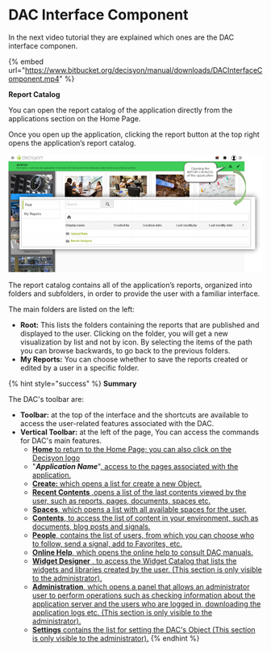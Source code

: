 # DAC Interface Component

In the next video tutorial they are explained which ones are the DAC interface componen.

{% embed url="https://www.bitbucket.org/decisyon/manual/downloads/DACInterfaceComponent.mp4" %}

**Report Catalog** 

You can open the report catalog of the application directly from the applications section on the Home Page. 

Once you open up the application, clicking the report button at the top right opens the application’s report catalog.



![](../.gitbook/assets/image%20%283%29.png)

The report catalog contains all of the application’s reports, organized into folders and subfolders, in order to provide the user with a familiar interface.

The main folders are listed on the left:

* **Root:** This lists the folders containing the reports that are published and displayed to the user. Clicking on the folder, you will get a new visualization by list and not by icon. By selecting the items of the path you can browse backwards, to go back to the previous folders. 
* **My Reports:** You can choose whether to save the reports created or edited by a user in a specific folder.











{% hint style="success" %}
**Summary**

The DAC's toolbar are:

* **Toolbar:** at the top of the interface and the shortcuts are available to access the user-related features associated with the DAC.
* **Vertical Toolbar:** at the left of the page, You can access the commands for DAC's main features.
  * [**Home** to return to the Home Page; you can also click on the Decisyon logo](https://bitbucket.org/decisyon/manual/downloads/ToolbarVerticalToolbar.mp4)
  * "_**Application Name**_"[, access to the pages associated with the application.](https://bitbucket.org/decisyon/manual/downloads/ToolbarVerticalToolbar.mp4)
  * [**Create:** which opens a list for create a new Object.](https://bitbucket.org/decisyon/manual/downloads/ToolbarVerticalToolbar.mp4)
  * [**Recent Contents** ,opens a list of the last contents viewed by the user, such as reports, pages, documents, spaces etc.](https://bitbucket.org/decisyon/manual/downloads/ToolbarVerticalToolbar.mp4)
  * [**Spaces**, which opens a list with all available spaces for the user.](https://bitbucket.org/decisyon/manual/downloads/ToolbarVerticalToolbar.mp4)
  * [**Contents**, to access the list of content in your environment, such as documents, blog posts and signals.](https://bitbucket.org/decisyon/manual/downloads/ToolbarVerticalToolbar.mp4)
  * [**People**, contains the list of users, from which you can choose who to follow, send a signal, add to Favorites, etc.](https://bitbucket.org/decisyon/manual/downloads/ToolbarVerticalToolbar.mp4)
  * [**Online Help**, which opens the online help to consult DAC manuals.](https://bitbucket.org/decisyon/manual/downloads/ToolbarVerticalToolbar.mp4)
  * [**Widget Designer** , to access the Widget Catalog that lists the widgets and libraries created by the user. \(This section is only visible to the administrator\).](https://bitbucket.org/decisyon/manual/downloads/ToolbarVerticalToolbar.mp4)
  * [**Administration**, which opens a panel that allows an administrator user to perform operations such as checking information about the application server and the users who are logged in, downloading the application logs etc. \(This section is only visible to the administrator\).](https://bitbucket.org/decisyon/manual/downloads/ToolbarVerticalToolbar.mp4)
  * [**Settings** contains the list for setting the DAC's Object \(This section is only visible to the administrator\).](https://bitbucket.org/decisyon/manual/downloads/ToolbarVerticalToolbar.mp4)
{% endhint %}

